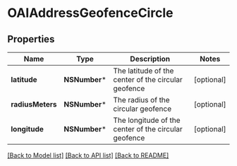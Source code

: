 # OAIAddressGeofenceCircle

## Properties
Name | Type | Description | Notes
------------ | ------------- | ------------- | -------------
**latitude** | **NSNumber*** | The latitude of the center of the circular geofence | [optional] 
**radiusMeters** | **NSNumber*** | The radius of the circular geofence | [optional] 
**longitude** | **NSNumber*** | The longitude of the center of the circular geofence | [optional] 

[[Back to Model list]](../README.md#documentation-for-models) [[Back to API list]](../README.md#documentation-for-api-endpoints) [[Back to README]](../README.md)


